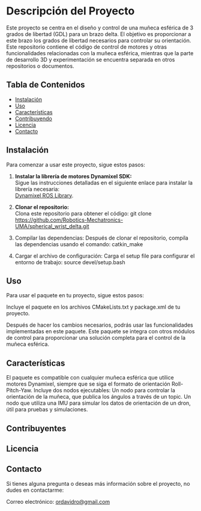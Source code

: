 # **Descripción del Proyecto**

Este proyecto se centra en el diseño y control de una muñeca esférica de 3 grados de libertad (GDL) para un brazo delta. El objetivo es proporcionar a este brazo los grados de libertad necesarios para controlar su orientación. Este repositorio contiene el código de control de motores y otras funcionalidades relacionadas con la muñeca esférica, mientras que la parte de desarrollo 3D y experimentación se encuentra separada en otros repositorios o documentos.

## **Tabla de Contenidos**

- [Instalación](#instalación)
- [Uso](#uso)
- [Características](#características)
- [Contribuyendo](#contribuyendo)
- [Licencia](#licencia)
- [Contacto](#contacto)

## **Instalación**

Para comenzar a usar este proyecto, sigue estos pasos:

1. **Instalar la librería de motores Dynamixel SDK:**  
   Sigue las instrucciones detalladas en el siguiente enlace para instalar la librería necesaria:  
   [Dynamixel ROS Library](https://github.com/TaISLab/dynamixel_ros_library.git).

2. **Clonar el repositorio:**  
   Clona este repositorio para obtener el código:
   git clone https://github.com/Robotics-Mechatronics-UMA/spherical_wrist_delta.git

4. Compilar las dependencias:
   Después de clonar el repositorio, compila las dependencias usando el comando:
   catkin_make

6. Cargar el archivo de configuración:
   Carga el setup file para configurar el entorno de trabajo:
   source devel/setup.bash

## **Uso**

Para usar el paquete en tu proyecto, sigue estos pasos:

Incluye el paquete en los archivos CMakeLists.txt y package.xml de tu proyecto.

Después de hacer los cambios necesarios, podrás usar las funcionalidades implementadas en este paquete. Este paquete se integra con otros módulos de control para proporcionar una solución completa para el control de la muñeca esférica.

## **Características**

El paquete es compatible con cualquier muñeca esférica que utilice motores Dynamixel, siempre que se siga el formato de orientación Roll-Pitch-Yaw.
Incluye dos nodos ejecutables:
Un nodo para controlar la orientación de la muñeca, que publica los ángulos a través de un topic.
Un nodo que utiliza una IMU para simular los datos de orientación de un dron, útil para pruebas y simulaciones.

## Contribuyentes

## Licencia

## **Contacto**

Si tienes alguna pregunta o deseas más información sobre el proyecto, no dudes en contactarme:

Correo electrónico: [ordavidro@gmail.com](mailto:ordavidro@gmail.com) 
